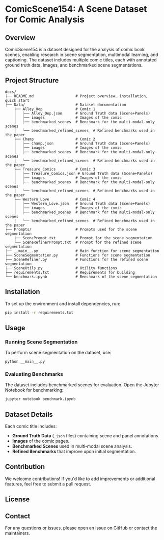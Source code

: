 # ComicScene154: A Scene Dataset for Comic Analysis

## Overview
ComicScene154 is a dataset designed for the analysis of comic book scenes, enabling research in scene segmentation, multimodal learning, and captioning. The dataset includes multiple comic titles, each with annotated ground truth data, images, and benchmarked scene segmentations.

## Project Structure

```
docs/
├── README.md                   # Project overview, installation, quick start
├── Data/                       # Dataset documentation
    ├── Alley_Oop               # Comic 1
    │   ├── Alley_Oop.json      # Ground Truth data (Scene+Panels)
    │   ├── images              # Images of the comic
    │   ├── benchmarked_scenes  # Benchmark for the multi-modal-only scenes
    │   └── benchmarked_refined_scenes  # Refined benchmarks used in the paper
    ├── Champ                   # Comic 2
    │   ├── Champ.json          # Ground Truth data (Scene+Panels)
    │   ├── images              # Images of the comic
    │   ├── benchmarked_scenes  # Benchmark for the multi-modal-only scenes
    │   └── benchmarked_refined_scenes  # Refined benchmarks used in the paper
    ├── Treasure_Comics         # Comic 3
    │   ├── Treasure_Comics.json # Ground Truth data (Scene+Panels)
    │   ├── images              # Images of the comic
    │   ├── benchmarked_scenes  # Benchmark for the multi-modal-only scenes
    │   └── benchmarked_refined_scenes  # Refined benchmarks used in the paper
    ├── Western_Love            # Comic 4
    │   ├── Western_Love.json   # Ground Truth data (Scene+Panels)
    │   ├── images              # Images of the comic
    │   ├── benchmarked_scenes  # Benchmark for the multi-modal-only scenes
    │   └── benchmarked_refined_scenes  # Refined benchmarks used in the paper
├── Prompts/                    # Prompts used for the scene segmentation
    ├── ScenePrompt.txt         # Prompt for the scene segmentation
    └── SceneRefinerPrompt.txt  # Prompt for the refined scene segmentation
├── __main__.py                 # Main function for scene segmentation
├── SceneSegmentation.py        # Functions for scene segmentation
├── SceneRefiner.py             # Functions for the refined scene segmentation
├── SceneUtils.py               # Utility functions
├── requirements.txt            # Requirements for building
└── benchmark.ipynb             # Benchmark of the scene segmentation
```

## Installation
To set up the environment and install dependencies, run:
```bash
pip install -r requirements.txt
```

## Usage
### Running Scene Segmentation
To perform scene segmentation on the dataset, use:
```bash
python __main__.py
```

### Evaluating Benchmarks
The dataset includes benchmarked scenes for evaluation. Open the Jupyter Notebook for benchmarking:
```bash
jupyter notebook benchmark.ipynb
```

## Dataset Details
Each comic title includes:
- **Ground Truth Data** (`.json` files) containing scene and panel annotations.
- **Images** of the comic pages.
- **Benchmarked Scenes** used in multi-modal scene analysis.
- **Refined Benchmarks** that improve upon initial segmentation.

## Contribution
We welcome contributions! If you'd like to add improvements or additional features, feel free to submit a pull request.

## License


## Contact
For any questions or issues, please open an issue on GitHub or contact the maintainers.
